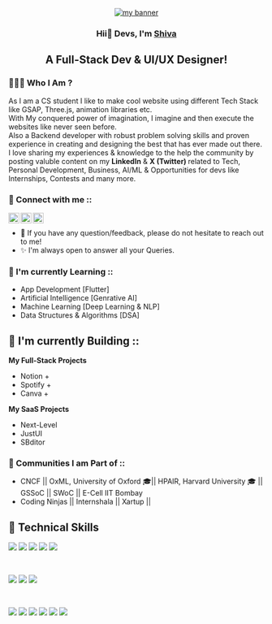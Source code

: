 <p align="center">
  <a href="https://Its-sb.netlify.app" target="_blank" rel="noreferrer"><img src="https://user-images.githubusercontent.com/48784001/203785020-2b4826c1-7ddb-4de8-b65b-ebf6e04c5290.jpeg" alt="my banner"></a>
</p>

<h3 align="center">
Hii👋 Devs, I'm <a href="https://its-sb.netlify.app" target="_blank" rel="noreferrer">Shiva</a> 
</h3>

<h2 align="center">
A Full-Stack Dev & UI/UX Designer!
</h2> 

### 👨🏻‍💻 Who I Am ? 
As I am a CS student I like to make cool website using different Tech Stack like GSAP, Three.js, animation libraries etc. 
<br> 
With My conquered power of imagination, I imagine and then execute the websites like never seen before. 
<br> 
Also a Backend developer with robust problem solving skills and proven experience in creating and designing the best that has ever made out there. 
<br>
I love sharing my experiences & knowledge to the help the community by posting valuble content on my <b> LinkedIn</b> & <b> X (Twitter) </b>related to Tech, Personal Development, Business, AI/ML & Opportunities for devs like Internships, Contests and many more.


### 🤝 Connect with me ::

<a href="https://www.linkedin.com/in/shiva-bajpai-sb06/" target="_blank"><img align="left"  src="https://cdn1.iconfinder.com/data/icons/logotypes/32/circle-linkedin-512.png" alt="Shiva Bajpai | LinkedIn" width="21px"/></a>
<a href="https://www.instagram.com/_shiva__bajpai_/" target="_blank"><img align="left" src="https://cdn3.iconfinder.com/data/icons/2018-social-media-logotypes/1000/2018_social_media_popular_app_logo_instagram-512.png" alt="Shiva Bajpai | Instagram" width="21px"/></a>
<a href="https://twitter.com/ShivaBajpai06" target="_blank"><img align="left" src="https://cdn2.iconfinder.com/data/icons/threads-by-instagram/24/x-logo-twitter-new-brand-contained-512.png" alt="Shiva Bajpai | Twitter" width="21px"/></a>
</br>

- 💬 If you have any question/feedback, please do not hesitate to reach out to me!
- ✨️ I'm always open to answer all your Queries. 

### 📒 I'm currently Learning ::

- App Development [Flutter]
- Artificial Intelligence [Genrative AI]
- Machine Learning [Deep Learning & NLP]
- Data Structures & Algorithms [DSA]

## 🌱 I'm currently Building ::

<strong> My Full-Stack Projects </strong>
- Notion +
- Spotify + 
- Canva +

<strong> My SaaS Projects </strong>
- Next-Level 
- JustUI
- SBditor

### 👥 Communities I am Part of ::
- CNCF || OxML, University of Oxford 🎓|| HPAIR, Harvard University 🎓 || GSSoC || SWoC || E-Cell IIT Bombay <br>
- Coding Ninjas || Internshala || Xartup || 

## 💼 Technical Skills

![](https://img.shields.io/badge/Code-React-informational?style=flat&logo=react&color=61DAFB)
![](https://img.shields.io/badge/Code-JavaScript-informational?style=flat&logo=JavaScript&color=F7DF1E)
![](https://img.shields.io/badge/Code-HTML5-informational?style=flat&logo=HTML5&color=E34F26)
![](https://img.shields.io/badge/Code-PostgreSQL-informational?style=flat&logo=PostgreSQL&color=336791)
![](https://img.shields.io/badge/Code-SQLite-informational?style=flat&logo=SQLite&color=003B57)

</br>

![](https://img.shields.io/badge/Style-Bootstrap-informational?style=flat&logo=Bootstrap&color=7952B3)
![](https://img.shields.io/badge/Style-CSS3-informational?style=flat&logo=CSS3&color=1572B6)
![](https://img.shields.io/badge/Style-styled--components-informational?style=flat&logo=styled-components&color=DB7093)


</br>

![](https://img.shields.io/badge/Tools-Figma-informational?style=flat&logo=Figma&color=F24E1E)
![](https://img.shields.io/badge/Tools-NPM-informational?style=flat&logo=NPM&color=CB3837)
![](https://img.shields.io/badge/Tools-Heroku-informational?style=flat&logo=Heroku&color=430098)
![](https://img.shields.io/badge/Tools-Netlify-informational?style=flat&logo=netlify&color=00C7B7)
![](https://img.shields.io/badge/Tools-Git-informational?style=flat&logo=Git&color=F05032)
![](https://img.shields.io/badge/Tools-GitHub-informational?style=flat&logo=GitHub&color=181717)

